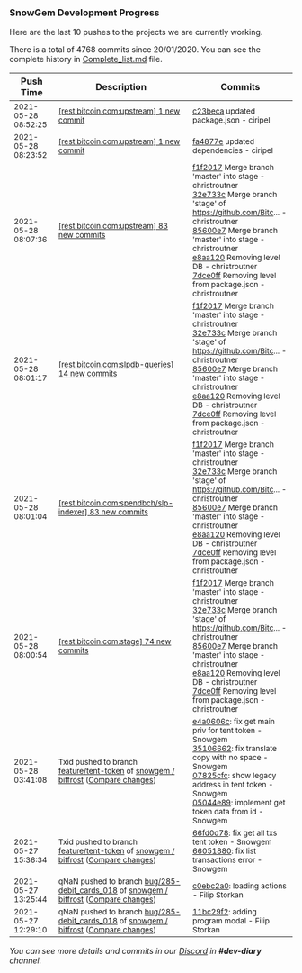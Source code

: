 
### SnowGem Development Progress

Here are the last 10 pushes to the projects we are currently working.

There is a total of 4768 commits since 20/01/2020. You can see the complete history in
 [Complete_list.md](Complete_list.md) file.

| Push Time | Description | Commits |
| --- | --- | --- |
| <sub>2021-05-28 08:52:25</sub> | <sub>[[rest.bitcoin.com:upstream] 1 new commit](https://github.com/TENTSLP/rest.bitcoin.com/commit/c23becabc7071b1ac34804720e9d510b1816cb74)</sub> | <sub>[c23beca](https://github.com/TENTSLP/rest.bitcoin.com/commit/c23becabc7071b1ac34804720e9d510b1816cb74) updated package.json - ciripel</sub> |
| <sub>2021-05-28 08:23:52</sub> | <sub>[[rest.bitcoin.com:upstream] 1 new commit](https://github.com/TENTSLP/rest.bitcoin.com/commit/fa4877e976668c5cb5ffaffd15f972822c031659)</sub> | <sub>[fa4877e](https://github.com/TENTSLP/rest.bitcoin.com/commit/fa4877e976668c5cb5ffaffd15f972822c031659) updated dependencies - ciripel</sub> |
| <sub>2021-05-28 08:07:36</sub> | <sub>[[rest.bitcoin.com:upstream] 83 new commits](https://github.com/TENTSLP/rest.bitcoin.com/compare/c4961f2e8618...aae46eb28486)</sub> | <sub>[f1f2017](https://github.com/TENTSLP/rest.bitcoin.com/commit/f1f2017744fa3756572944a348ea1d9536958719) Merge branch 'master' into stage - christroutner<br>[32e733c](https://github.com/TENTSLP/rest.bitcoin.com/commit/32e733c810420ff0569c91411b64f8a80deb396f) Merge branch 'stage' of https://github.com/Bitc... - christroutner<br>[85600e7](https://github.com/TENTSLP/rest.bitcoin.com/commit/85600e7816d0a6a823f97cc8e57462578f2e50ee) Merge branch 'master' into stage - christroutner<br>[e8aa120](https://github.com/TENTSLP/rest.bitcoin.com/commit/e8aa12064dd4d378b5144a557988f576fd33286e) Removing level DB - christroutner<br>[7dce0ff](https://github.com/TENTSLP/rest.bitcoin.com/commit/7dce0ff1749da8c2539f9116fdea5de3e5ef3465) Removing level from package.json - christroutner</sub> |
| <sub>2021-05-28 08:01:17</sub> | <sub>[[rest.bitcoin.com:slpdb\-queries] 14 new commits](https://github.com/TENTSLP/rest.bitcoin.com/compare/f1f2017744fa^...d7c1b9d94bf4)</sub> | <sub>[f1f2017](https://github.com/TENTSLP/rest.bitcoin.com/commit/f1f2017744fa3756572944a348ea1d9536958719) Merge branch 'master' into stage - christroutner<br>[32e733c](https://github.com/TENTSLP/rest.bitcoin.com/commit/32e733c810420ff0569c91411b64f8a80deb396f) Merge branch 'stage' of https://github.com/Bitc... - christroutner<br>[85600e7](https://github.com/TENTSLP/rest.bitcoin.com/commit/85600e7816d0a6a823f97cc8e57462578f2e50ee) Merge branch 'master' into stage - christroutner<br>[e8aa120](https://github.com/TENTSLP/rest.bitcoin.com/commit/e8aa12064dd4d378b5144a557988f576fd33286e) Removing level DB - christroutner<br>[7dce0ff](https://github.com/TENTSLP/rest.bitcoin.com/commit/7dce0ff1749da8c2539f9116fdea5de3e5ef3465) Removing level from package.json - christroutner</sub> |
| <sub>2021-05-28 08:01:04</sub> | <sub>[[rest.bitcoin.com:spendbch/slp\-indexer] 83 new commits](https://github.com/TENTSLP/rest.bitcoin.com/compare/f1f2017744fa^...e01f34de18e2)</sub> | <sub>[f1f2017](https://github.com/TENTSLP/rest.bitcoin.com/commit/f1f2017744fa3756572944a348ea1d9536958719) Merge branch 'master' into stage - christroutner<br>[32e733c](https://github.com/TENTSLP/rest.bitcoin.com/commit/32e733c810420ff0569c91411b64f8a80deb396f) Merge branch 'stage' of https://github.com/Bitc... - christroutner<br>[85600e7](https://github.com/TENTSLP/rest.bitcoin.com/commit/85600e7816d0a6a823f97cc8e57462578f2e50ee) Merge branch 'master' into stage - christroutner<br>[e8aa120](https://github.com/TENTSLP/rest.bitcoin.com/commit/e8aa12064dd4d378b5144a557988f576fd33286e) Removing level DB - christroutner<br>[7dce0ff](https://github.com/TENTSLP/rest.bitcoin.com/commit/7dce0ff1749da8c2539f9116fdea5de3e5ef3465) Removing level from package.json - christroutner</sub> |
| <sub>2021-05-28 08:00:54</sub> | <sub>[[rest.bitcoin.com:stage] 74 new commits](https://github.com/TENTSLP/rest.bitcoin.com/compare/f1f2017744fa^...156a40e449d0)</sub> | <sub>[f1f2017](https://github.com/TENTSLP/rest.bitcoin.com/commit/f1f2017744fa3756572944a348ea1d9536958719) Merge branch 'master' into stage - christroutner<br>[32e733c](https://github.com/TENTSLP/rest.bitcoin.com/commit/32e733c810420ff0569c91411b64f8a80deb396f) Merge branch 'stage' of https://github.com/Bitc... - christroutner<br>[85600e7](https://github.com/TENTSLP/rest.bitcoin.com/commit/85600e7816d0a6a823f97cc8e57462578f2e50ee) Merge branch 'master' into stage - christroutner<br>[e8aa120](https://github.com/TENTSLP/rest.bitcoin.com/commit/e8aa12064dd4d378b5144a557988f576fd33286e) Removing level DB - christroutner<br>[7dce0ff](https://github.com/TENTSLP/rest.bitcoin.com/commit/7dce0ff1749da8c2539f9116fdea5de3e5ef3465) Removing level from package.json - christroutner</sub> |
| <sub>2021-05-28 03:41:08</sub> | <sub>Txid pushed to branch [feature/tent\-token](https://gitlab.com/snowgem/bitfrost/commits/feature/tent-token) of [snowgem / bitfrost](https://gitlab.com/snowgem/bitfrost) ([Compare changes](https://gitlab.com/snowgem/bitfrost/compare/66051880f0d38fb781ff3e76c98c1787bfa1648a...05044e89ba6bbaee9a73b14f5c775a95ffd4afe4))</sub> | <sub>[e4a0606c](https://gitlab.com/snowgem/bitfrost/-/commit/e4a0606c1bcf1c8cfdf752fdf597b5344d7cb848): fix get main priv for tent token - Snowgem<br>[35106662](https://gitlab.com/snowgem/bitfrost/-/commit/3510666206c83f5652740c65961d369bf8544839): fix translate copy with no space - Snowgem<br>[07825cfc](https://gitlab.com/snowgem/bitfrost/-/commit/07825cfc473e6ae146c3846c060fd0524c331fa4): show legacy address in tent token - Snowgem<br>[05044e89](https://gitlab.com/snowgem/bitfrost/-/commit/05044e89ba6bbaee9a73b14f5c775a95ffd4afe4): implement get token data from id - Snowgem</sub> |
| <sub>2021-05-27 15:36:34</sub> | <sub>Txid pushed to branch [feature/tent\-token](https://gitlab.com/snowgem/bitfrost/commits/feature/tent-token) of [snowgem / bitfrost](https://gitlab.com/snowgem/bitfrost) ([Compare changes](https://gitlab.com/snowgem/bitfrost/compare/c3ed08bef2666f615c20969b9e64175f7e35b28e...66051880f0d38fb781ff3e76c98c1787bfa1648a))</sub> | <sub>[66fd0d78](https://gitlab.com/snowgem/bitfrost/-/commit/66fd0d784bdf62efe20d4678da72c5f5e921cefe): fix get all txs tent token - Snowgem<br>[66051880](https://gitlab.com/snowgem/bitfrost/-/commit/66051880f0d38fb781ff3e76c98c1787bfa1648a): fix list transactions error - Snowgem</sub> |
| <sub>2021-05-27 13:25:44</sub> | <sub>qNaN pushed to branch [bug/285\-debit\_cards\_018](https://gitlab.com/snowgem/bitfrost/commits/bug/285-debit_cards_018) of [snowgem / bitfrost](https://gitlab.com/snowgem/bitfrost) ([Compare changes](https://gitlab.com/snowgem/bitfrost/compare/11bc29f2534a0ec69e8f51e61cc991030b16e375...c0ebc2a0b9b03158c16d03c04fe91cad6693cc39))</sub> | <sub>[c0ebc2a0](https://gitlab.com/snowgem/bitfrost/-/commit/c0ebc2a0b9b03158c16d03c04fe91cad6693cc39): loading actions - Filip Storkan</sub> |
| <sub>2021-05-27 12:29:10</sub> | <sub>qNaN pushed to branch [bug/285\-debit\_cards\_018](https://gitlab.com/snowgem/bitfrost/commits/bug/285-debit_cards_018) of [snowgem / bitfrost](https://gitlab.com/snowgem/bitfrost) ([Compare changes](https://gitlab.com/snowgem/bitfrost/compare/9df9211d304a1c6581bbfa81e6ed7fcbed062dd6...11bc29f2534a0ec69e8f51e61cc991030b16e375))</sub> | <sub>[11bc29f2](https://gitlab.com/snowgem/bitfrost/-/commit/11bc29f2534a0ec69e8f51e61cc991030b16e375): adding program modal - Filip Storkan</sub> |

_You can see more details and commits in our [Discord](https://discord.gg/zumGnbg) in **#dev-diary** channel._
